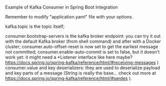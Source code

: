 Example of Kafka Consumer in Spring Boot Integration

Remember to modify "application.yaml" file with your options.

kafka.topic is the topic itself; 

consumer.bootstrap-servers is the kafka broker endpoint: you can try it out with the default Kafka broker (from shell command) and after with a Docker cluster; 
consumer.auto-offset-reset is now set to get the earliest message not committed; 
consumer.enable-auto-commit is set to false, but it doesn't work yet: it might need a \*Listener interface like here maybe? https://docs.spring.io/spring-kafka/reference/html/#receiving-messages )
consumer.value and key deserializers: they are used to deserialize payload and key parts of a message (String is really the base... check out more at https://docs.spring.io/spring-kafka/reference/html/#serdes ).
